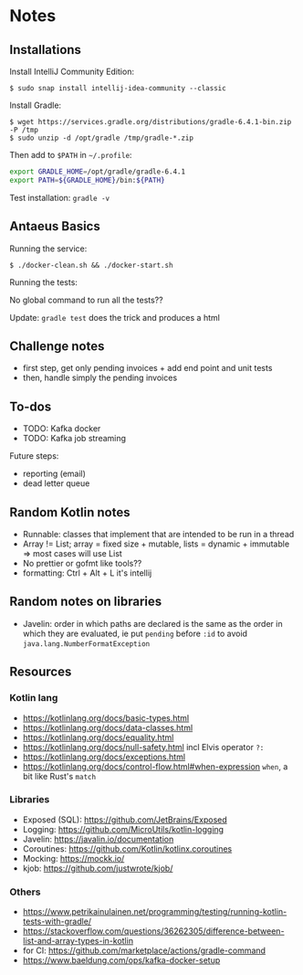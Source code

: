 # Notes

## Installations

Install IntelliJ Community Edition:

```shell
$ sudo snap install intellij-idea-community --classic
```

Install Gradle:

```shell
$ wget https://services.gradle.org/distributions/gradle-6.4.1-bin.zip -P /tmp
$ sudo unzip -d /opt/gradle /tmp/gradle-*.zip
```

Then add to `$PATH` in `~/.profile`:

```bash
export GRADLE_HOME=/opt/gradle/gradle-6.4.1
export PATH=${GRADLE_HOME}/bin:${PATH}
```

Test installation: `gradle -v`

## Antaeus Basics

Running the service:

```shell
$ ./docker-clean.sh && ./docker-start.sh
```

Running the tests:

No global command to run all the tests??

Update: `gradle test` does the trick and produces a html

## Challenge notes

- first step, get only pending invoices + add end point and unit tests
- then, handle simply the pending invoices

## To-dos

- TODO: Kafka docker
- TODO: Kafka job streaming

Future steps:
- reporting (email)
- dead letter queue

## Random Kotlin notes

- Runnable: classes that implement that are intended to be run in a thread
- Array != List; array = fixed size + mutable, lists = dynamic + immutable => most cases will use List
- No prettier or gofmt like tools??
- formatting: Ctrl + Alt + L it's intellij

## Random notes on libraries

- Javelin: order in which paths are declared is the same as the order in which they are evaluated, ie put `pending` before `:id` to avoid `java.lang.NumberFormatException` 

## Resources

### Kotlin lang

- https://kotlinlang.org/docs/basic-types.html
- https://kotlinlang.org/docs/data-classes.html
- https://kotlinlang.org/docs/equality.html
- https://kotlinlang.org/docs/null-safety.html incl Elvis operator `?:`
- https://kotlinlang.org/docs/exceptions.html
- https://kotlinlang.org/docs/control-flow.html#when-expression `when`, a bit like Rust's `match`

### Libraries

- Exposed (SQL): https://github.com/JetBrains/Exposed
- Logging: https://github.com/MicroUtils/kotlin-logging
- Javelin: https://javalin.io/documentation
- Coroutines: https://github.com/Kotlin/kotlinx.coroutines
- Mocking: https://mockk.io/
- kjob: https://github.com/justwrote/kjob/

### Others

- https://www.petrikainulainen.net/programming/testing/running-kotlin-tests-with-gradle/
- https://stackoverflow.com/questions/36262305/difference-between-list-and-array-types-in-kotlin
- for CI: https://github.com/marketplace/actions/gradle-command
- https://www.baeldung.com/ops/kafka-docker-setup